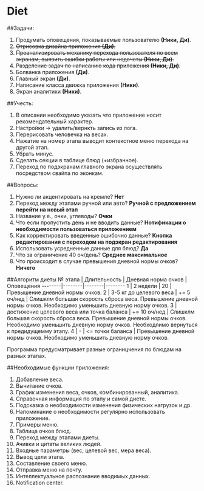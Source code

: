 Diet
====

##Задачи:
1. Продумать оповещения, показываемые пользователю **(Ники, Ди)**. 
2. ~~Отрисовка дизайна приложения **(Ди)**.~~
3. ~~Проанализировать механику перехода пользователя по всем экранам, выявить ошибки работы или недочеты **(Ники, Ди)**.~~
5. ~~Разделение задач по написанию кода приложения **(Ники, Ди)**.~~
6. Болванка приложения **(Ди)**.
7. Главный экран **(Ди)**.
8. Написание класса движка приложения **(Ники)**.
9. Экран аналитики **(Ники)**.

##Учесть:
1. В описании необходимо указать что приложение носит рекомендательный характер.
2. Настройки -> удалить/вернкть запись из лога.
3. Перерисовать человечка на весах.
4. Нажатие на номер этапа выводит контекстное меню перехода на другой этап.
5. Убрать минус.
6. Сделать секции в таблице блюд (+избранное).
7. Переход по подэкранам главного экрана осуществлять посредством свайпа по эконкам.

##Вопросы:
1. Нужно ли акцентировать на кремле? **Нет**
2. Переход между этапами ручной или авто? **Ручной с предложением перейти на новый этап**
3. Название у.е., очки, углеводы? **Очки**
4. Что если пропустить день и не вводить данные? **Нотификации о необходимости пользоваться приложением**
5. Как корректировать введенные ошибочно данные? **Кнопка редактирования с переходом на подэкран редактирования**
6. Использовать усредненные данные для блюд? **Да**
7. Что за ограничение 40 оч/день? **Среднее максимальное**
8. Что происходит в случае превышения дневной нормы очков? **Ничего**

##Алгоритм диеты
№ этапа | Длительность | Дневная норма очков | Оповещения
--------|--------|--------|--------
1 | 2 недели | 20 |  Превышение дневной нормы очков.
2 | 3-5 кг до целевого веса |  += 5 оч/нед |  Слишклм большая скорость сброса веса.  Превышение дневной нормы очков. Необходимо уменьшить дневную норму очков.
3 | достижение целевого веса или точка баланса | += 10 оч/нед | Слишклм большая скорость сброса веса.  Превышение дневной нормы очков. Необходимо уменьшить дневную норму очков. Необходлимо вернуться к предидущемму этапу.
4 | - | <= точки баланса | Превышение дневной нормы очков. Необходимо уменьшить дневную норму очков.

Программа предусматривает разные ограницчения по блюдам на разных этапах.

##Необходимые функции приложения:
1. Добавление веса.
2. Вычитание очков.
3. График изменения веса, очков, комбинированный, аналитика.
4. Справочная информация по этапу и самой диете.
5. Подсказка о необходимости изменения физических нагрузок и др.
6. Напоминание о необходимости регулярно использовать приложение.
7. Примеры меню.
8. Таблица очков блюд.
9. Переход между этапами диеты.
10. Ачивки и цитаты великих людей.
11. Входные параметры (вес, целевой вес, мера веса).
12. Вывод цели этапа.
13. Составление своего меню.
14. Отправка меню на почту.
15. Интеллектуальное распознание вводимых данных.
16. Notification center.



